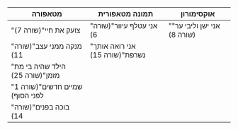 
| **מטאפורה**                     | **תמונה מטאפורית**             | **אוקסימורון**             |
| ------------------------------- | ------------------------------ | -------------------------- |
| "צועק את חיי"(שורה 7)           | "אני עטלף עיוור"(שורה 6)       | "אני ישן וליבי ער"(שורה 8) |
| "מנקה ממני עצב"(שורה 11)        | "אני רואה אותך נשרפת"(שורה 15) |                            |
| "הילד שהיה בי מת מזמן"(שורה 25) |                                |                            |
| "שמיים חדשים"(שורה 1 לפני הסוף) |                                |                            |
| "בוכה בפנים"(שורה 14)           |                                |                            |
